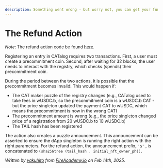 ```yaml
---
description: Something went wrong - but worry not, you can get your funds back.
---
```


# The Refund Action

_Note_: The refund action code be found [here](https://github.com/Yakuhito/slot-machine/blob/master/puzzles/actions/catalog/refund.clsp).

Registering an entry in CATalog requires two transactions. First, a user must create a precommitment coin. Second, after waiting for 32 blocks, the user needs to interact with the registry, which checks (spends) their precommitment coin.

During the period between the two actions,  it is possible that the precommitment becomes invalid. This would happen if:

* The CAT maker puzzle of the registry changes (e.g., CATalog used to take fees in wUSDC.b, so the precommitment coin is a wUSDC.b CAT - but the price singleton updated the payment CAT to wUSDC, which means the precommitment is now in the wrong CAT)
* The precommitment amount is wrong (e.g., the price singleton changed price of a registration from 20 wUSDC.b to 10 wUSDC.b)
* The TAIL hash has been registered

The action also creates a puzzle announcement. This announcement can be asserted to ensure the dApp singleton is running the right action with the right parameters. For the refund action, the announcement prefix, `'$'` , is concatenated to `(sha256tree (tail_hash . initial_nft_owner_ph))`.

_Written by_ [_yakuhito_](https://x.com/yakuh1t0) _from_ [_FireAcademy.io_](https://fireacademy.io/) _on Feb 14th, 2025._
